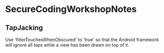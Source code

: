 # SecureCodingWorkshopNotes

## TapJacking
Use 'filterTouchesWhenObscured' to 'true' so that the Android framework will ignore all taps while a view has been drawn on top of it.
